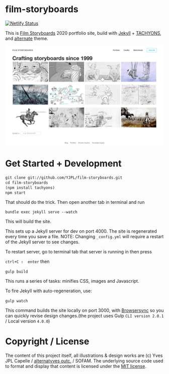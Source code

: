 # film-storyboards

[![Netlify Status](https://api.netlify.com/api/v1/badges/7fcbd966-df8f-4f27-ae7e-a4642c355aa4/deploy-status)](https://app.netlify.com/sites/film-storyboards/deploys)

This is [Film Storyboards](https://film-storyboards.com) 2020 portfolio site, build with [Jekyll](https://jekyllrb.com) + [TACHYONS](http://tachyons.io), and [alternate](https://github.com/YJPL/alternate) theme.


![Film Storyboards screenshot](images/film-storyboards-screenshot.png)

# Get Started + Development

```
git clone git://github.com/YJPL/film-storyboards.git
cd film-storyboards
(npm install tachyons)
npm start
```
That should do the trick.
Then open another tab in terminal and run

```
bundle exec jekyll serve --watch
```

This will build the site.

This sets up a Jekyll server for dev on port 4000. The site is regenerated every time you save a file.
NOTE: Changing ```_config.yml``` will require a restart of the Jekyll server to see changes.

To restart server, go to terminal tab that server is running in then press

`ctrl+C ⇧  enter`
then

`gulp build`

This runs a series of tasks: minifies CSS, images and Javascript.


To fire Jekyll with auto-regeneration, use:

`gulp watch`

This command builds the site locally on port 3000, with [Browsersync](https://www.browsersync.io) so you can quickly revise design changes.(the project uses Gulp `CLI version 2.0.1` / Local version `4.0.0`)


# Copyright / License

The content of this project itself, all illustrations & design works are (c) Yves JPL Capelle / [alternatyves outc.](https://alternatyves.com) / SOFAM. The underlying source code used to format and display that content is licensed under the [MIT license](https://github.com/YJPL/film-storyboards/blob/master/LICENSE).
